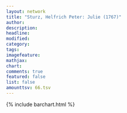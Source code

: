 ```yaml
---
layout: network
title: "Sturz, Helfrich Peter: Julie (1767)"
author:
description:
headline:
modified:
category:
tags:
imagefeature: 
mathjax: 
chart: 
comments: true
featured: false
list: false
amounttsv: 66.tsv
---
```

{% include barchart.html %}
